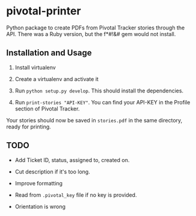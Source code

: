 pivotal-printer
===============

Python package to create PDFs from Pivotal Tracker stories through the
API. There was a Ruby version, but the f*#!&# gem would not install.

Installation and Usage
----------------------

1. Install virtualenv

2. Create a virtualenv and activate it

3. Run `python setup.py develop`. This should install the
dependencies.

4. Run `print-stories "API-KEY"`. You can find your API-KEY in the
Profile section of Pivotal Tracker.

Your stories should now be saved in `stories.pdf` in the same
directory, ready for printing.

TODO
----

* Add Ticket ID, status, assigned to, created on.

* Cut description if it's too long.

* Improve formatting

* Read from `.pivotal_key` file if no key is provided.

* Orientation is wrong